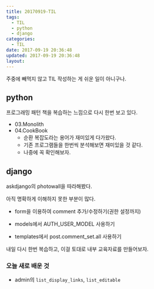 ```yaml
---
title: 20170919-TIL
tags:
  - TIL
  - python
  - django
categories:
  - TIL
date: 2017-09-19 20:36:48
updated: 2017-09-19 20:36:48
layout:
---
```


주중에 빼먹지 않고 TIL 작성하는 게 쉬운 일이 아니구나.


## python
프로그래밍 패턴 책을 복습하는 느낌으로 다시 한번 보고 있다.

* 03.Monolith
* 04.CookBook
  * 순환 복잡도라는 용어가 재미있게 다가왔다.
  * 기존 프로그램들을 한번씩 분석해보면 재미있을 것 같다.
  * 나중에 꼭 확인해보자.

## django
askdjango의 photowall을 따라해봤다.

아직 명확하게 이해하지 못한 부분이 많다.

* form을 이용하여 comment 추가/수정하기(권한 설정까지)

* models에서 AUTH_USER_MODEL 사용하기

* templates에서 post.comment_set.all 사용하기

내일 다시 한번 복습하고, 이걸 토대로 내부 교육자료를 만들어보자.

### 오늘 새로 배운 것

* admin의 `list_display_links`, `list_editable`
